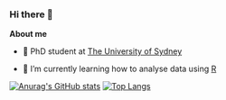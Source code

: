### Hi there 👋
**About me**

- 💼 PhD student at [The University of Sydney](https://www.sydney.edu.au/)

- 🌱 I’m currently learning how to analyse data using [R](https://www.r-project.org/about.html)

[![Anurag's GitHub stats](https://github-readme-stats.vercel.app/api?username=sayanmitra)](https://github.com/anuraghazra/github-readme-stats)
[![Top Langs](https://github-readme-stats.vercel.app/api/top-langs/?username=sayanmitra)](https://github.com/anuraghazra/github-readme-stats)


<!--
**sayanmitra/sayanmitra** is a ✨ _special_ ✨ repository because its `README.md` (this file) appears on your GitHub profile.

Here are some ideas to get you started:

- 🔭 I’m currently working on ...
- 🌱 I’m currently learning ...
- 👯 I’m looking to collaborate on ...
- 🤔 I’m looking for help with ...
- 💬 Ask me about ...
- 📫 How to reach me: ...
- 😄 Pronouns: ...
- ⚡ Fun fact: ...
-->
